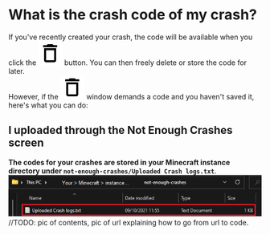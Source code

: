 # What is the crash code of my crash?
If you've recently created your crash, the code will be available when you click the ![Delete](images/delete_black_24dp.svg) button. You can then freely delete or store the code for later.   
However, if the ![Delete](images/delete_black_24dp.svg) window demands a code and you haven't saved it, here's what you can do:
## I uploaded through the Not Enough Crashes screen
**The codes for your crashes are stored in your Minecraft instance directory under `not-enough-crashes/Uploaded Crash logs.txt`**.  
![img.png](img.png)
//TODO: pic of contents, pic of url explaining how to go from url to code.
